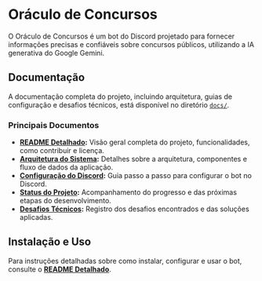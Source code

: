 # Oráculo de Concursos

O Oráculo de Concursos é um bot do Discord projetado para fornecer informações precisas e confiáveis sobre concursos públicos, utilizando a IA generativa do Google Gemini.

## Documentação

A documentação completa do projeto, incluindo arquitetura, guias de configuração e desafios técnicos, está disponível no diretório [`docs/`](./docs).

### Principais Documentos

*   **[README Detalhado](./docs/README.md):** Visão geral completa do projeto, funcionalidades, como contribuir e licença.
*   **[Arquitetura do Sistema](./docs/ARQUITETURA.md):** Detalhes sobre a arquitetura, componentes e fluxo de dados da aplicação.
*   **[Configuração do Discord](./docs/CONFIGURACAO_DISCORD.md):** Guia passo a passo para configurar o bot no Discord.
*   **[Status do Projeto](./docs/STATUS_PROJETO.md):** Acompanhamento do progresso e das próximas etapas do desenvolvimento.
*   **[Desafios Técnicos](./docs/DESAFIOS_TECNICO.md):** Registro dos desafios encontrados e das soluções aplicadas.

## Instalação e Uso

Para instruções detalhadas sobre como instalar, configurar e usar o bot, consulte o **[README Detalhado](./docs/README.md)**.
